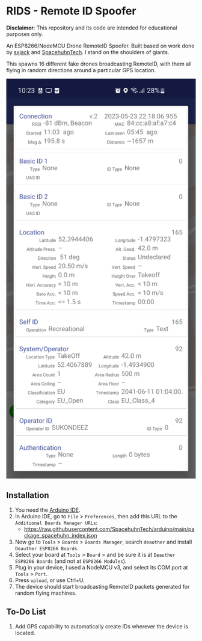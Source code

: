 # RIDS - Remote ID Spoofer

**Disclaimer**: This repository and its code are intended for educational purposes only.

An ESP8266/NodeMCU Drone RemoteID Spoofer.
Built based on work done by [sxjack](https://github.com/sxjack/uav_electronic_ids) and [SpacehuhnTech](https://github.com/SpacehuhnTech/esp8266_deauther).
I stand on the shoulders of giants.

This spawns 16 different fake drones broadcasting RemoteID, with them all flying in random directions around a particular GPS location.

<img src="./images/proof.jpg"  width="600">

## Installation

1. You need the [Arduino IDE](https://www.arduino.cc/en/software).
2. In Arduino IDE, go to `File` > `Preferences`, then add this URL to the `Additional Boards Manager URLs`:
	- https://raw.githubusercontent.com/SpacehuhnTech/arduino/main/package_spacehuhn_index.json
3. Now go to `Tools` > `Boards` > `Boards Manager`, search `deauther` and install `Deauther ESP8266 Boards`.
4. Select your board at `Tools` > `Board` > and be sure it is at `Deauther ESP8266 Boards` (and not at `ESP8266 Modules`).
5. Plug in your device, I used a NodeMCU v3, and select its COM port at `Tools` > `Port`.
6. Press `upload`, or use Ctrl+U.
7. The device should start broadcasting RemoteID packets generated for random flying machines.

## To-Do List

1. Add GPS capability to automatically create IDs wherever the device is located.


